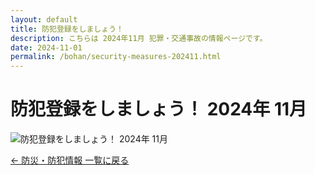 ```yaml
---
layout: default
title: 防犯登録をしましょう！ 
description: こちらは 2024年11月 犯罪・交通事故の情報ページです。
date: 2024-11-01
permalink: /bohan/security-measures-202411.html
---
```

 <main>
  <h1>防犯登録をしましょう！ 2024年 11月</h1>
  <img src="{{ '/kairan/2024-12-01/images/202412_40677_page_009-small.jpg' | relative_url }}" 
       alt="防犯登録をしましょう！ 2024年 11月" 
       data-medium-src="{{ '/kairan/2024-12-01/images/202412_40677_page_009-medium.jpg' | relative_url }}"
       data-large-src="{{ '/kairan/2024-12-01/images/202412_40677_page_009-large.jpg' | relative_url }}">
  <p><a href="{{ '/bohan/index.html' | relative_url }}">← 防災・防犯情報 一覧に戻る</a></p>
 </main>